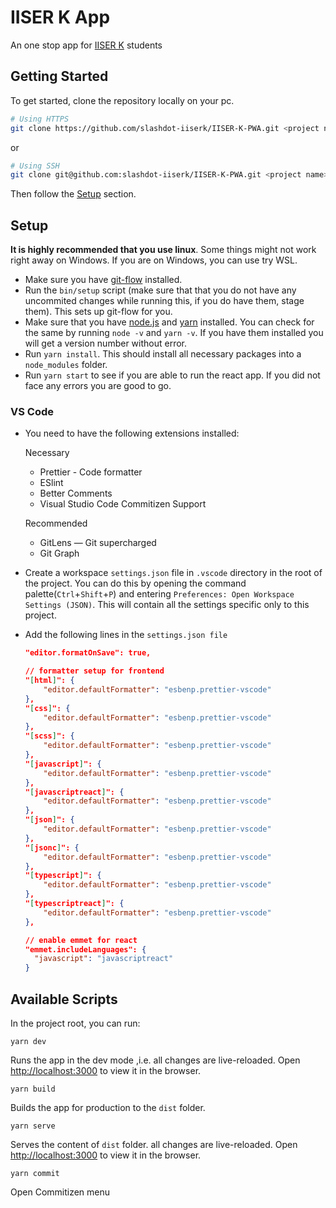 # IISER K App

An one stop app for [IISER K](https://www.iiserkol.ac.in/web/en/) students

## Getting Started

To get started, clone the repository locally on your pc.

```bash
# Using HTTPS
git clone https://github.com/slashdot-iiserk/IISER-K-PWA.git <project name>
```

or

```bash
# Using SSH
git clone git@github.com:slashdot-iiserk/IISER-K-PWA.git <project name>
```

Then follow the [Setup](##setup) section.

## Setup

**It is highly recommended that you use linux**. Some things might not work right away on Windows. If you are on Windows, you can use try WSL.

- Make sure you have [git-flow](https://github.com/nvie/gitflow/wiki/Installation) installed.
- Run the `bin/setup` script (make sure that that you do not have any uncommited changes while running this, if you do have them, stage them). This sets up git-flow for you.
- Make sure that you have [node.js](https://nodejs.org/en/download/) and [yarn](https://classic.yarnpkg.com/lang/en/docs/install/#debian-stable) installed. You can check for the same by running `node -v` and `yarn -v`. If you have them installed you will get a version number without error.
- Run `yarn install`. This should install all necessary packages into a `node_modules` folder.
- Run `yarn start` to see if you are able to run the react app. If you did not face
  any errors you are good to go.

### VS Code

- You need to have the following extensions installed:

  Necessary

  - Prettier - Code formatter
  - ESlint
  - Better Comments
  - Visual Studio Code Commitizen Support

  Recommended

  - GitLens — Git supercharged
  - Git Graph

- Create a workspace `settings.json` file in `.vscode` directory in the root of the project.
  You can do this by opening the command palette(`Ctrl`+`Shift`+`P`) and entering `Preferences: Open Workspace Settings (JSON)`.
  This will contain all the settings specific only to this project.

- Add the following lines in the `settings.json file`

  ```json
  "editor.formatOnSave": true,

  // formatter setup for frontend
  "[html]": {
      "editor.defaultFormatter": "esbenp.prettier-vscode"
  },
  "[css]": {
      "editor.defaultFormatter": "esbenp.prettier-vscode"
  },
  "[scss]": {
      "editor.defaultFormatter": "esbenp.prettier-vscode"
  },
  "[javascript]": {
      "editor.defaultFormatter": "esbenp.prettier-vscode"
  },
  "[javascriptreact]": {
      "editor.defaultFormatter": "esbenp.prettier-vscode"
  },
  "[json]": {
      "editor.defaultFormatter": "esbenp.prettier-vscode"
  },
  "[jsonc]": {
      "editor.defaultFormatter": "esbenp.prettier-vscode"
  },
  "[typescript]": {
      "editor.defaultFormatter": "esbenp.prettier-vscode"
  },
  "[typescriptreact]": {
      "editor.defaultFormatter": "esbenp.prettier-vscode"
  },

  // enable emmet for react
  "emmet.includeLanguages": {
    "javascript": "javascriptreact"
  }

  ```

## Available Scripts

In the project root, you can run:

`yarn dev`

Runs the app in the dev mode ,i.e. all changes are live-reloaded. Open [http://localhost:3000](http://localhost:3000) to view it in the browser.

`yarn build`

Builds the app for production to the `dist` folder.

`yarn serve`

Serves the content of `dist` folder. all changes are live-reloaded. Open [http://localhost:3000](http://localhost:3000) to view it in the browser.

`yarn commit`

Open Commitizen menu

